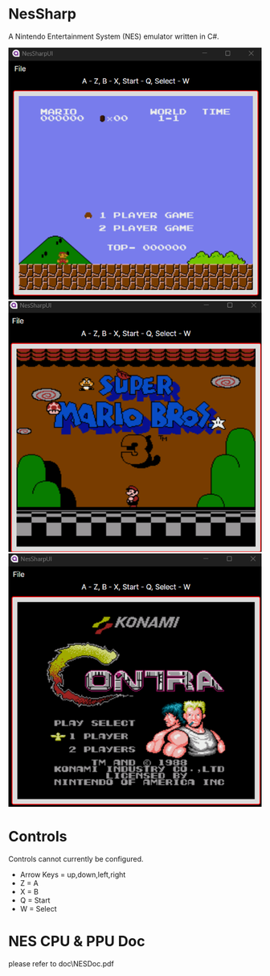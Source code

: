 # NesSharp
A Nintendo Entertainment System (NES) emulator written in C#.

![alt text](.\doc\imgs\1.png)
![alt text](.\doc\imgs\2.png)
![alt text](.\doc\imgs\3.png)

# Controls

Controls cannot currently be configured.

- Arrow Keys = up,down,left,right
- Z = A
- X = B
- Q = Start
- W = Select

# NES CPU & PPU Doc
please refer to doc\NESDoc.pdf

